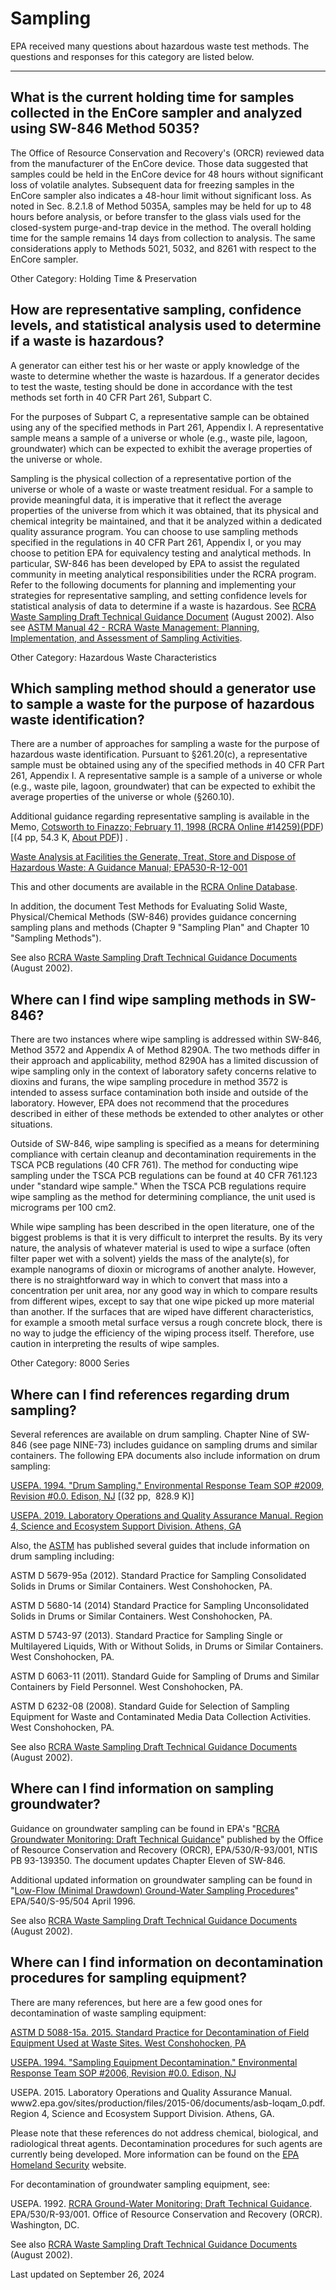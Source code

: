
# Sampling  

EPA received many questions about hazardous waste test methods. The questions and responses for this category are listed below.

------------------------------------------------------------------------

## What is the current holding time for samples collected in the EnCore sampler and analyzed using SW-846 Method 5035?  

The Office of Resource Conservation and Recovery's (ORCR) reviewed data
from the manufacturer of the EnCore device. Those data suggested that
samples could be held in the EnCore device for 48 hours without
significant loss of volatile analytes. Subsequent data for freezing
samples in the EnCore sampler also indicates a 48-hour limit without
significant loss. As noted in Sec. 8.2.1.8 of Method 5035A, samples may
be held for up to 48 hours before analysis, or before transfer to the
glass vials used for the closed-system purge-and-trap device in the
method. The overall holding time for the sample remains 14 days from
collection to analysis. The same considerations apply to Methods 5021,
5032, and 8261 with respect to the EnCore sampler.

Other Category: Holding Time & Preservation

## How are representative sampling, confidence levels, and statistical analysis used to determine if a waste is hazardous?  

A generator can either test his or her waste or apply knowledge of the
waste to determine whether the waste is hazardous. If a generator
decides to test the waste, testing should be done in accordance with the
test methods set forth in 40 CFR Part 261, Subpart C.

For the purposes of Subpart C, a representative sample can be obtained
using any of the specified methods in Part 261, Appendix I. A
representative sample means a sample of a universe or whole (e.g., waste
pile, lagoon, groundwater) which can be expected to exhibit the average
properties of the universe or whole.

Sampling is the physical collection of a representative portion of the
universe or whole of a waste or waste treatment residual. For a sample
to provide meaningful data, it is imperative that it reflect the average
properties of the universe from which it was obtained, that its physical
and chemical integrity be maintained, and that it be analyzed within a
dedicated quality assurance program. You can choose to use sampling
methods specified in the regulations in 40 CFR Part 261, Appendix I, or
you may choose to petition EPA for equivalency testing and analytical
methods. In particular, SW-846 has been developed by EPA to assist the
regulated community in meeting analytical responsibilities under the
RCRA program. Refer to the following documents for planning and
implementing your strategies for representative sampling, and setting
confidence levels for statistical analysis of data to determine if a
waste is hazardous. See [RCRA Waste Sampling Draft Technical Guidance
Document](/hw-sw846/draft-technical-guidance-about-waste-sampling-under-resource-conservation-and-recovery-act)
(August 2002). Also see [ASTM Manual 42 - RCRA Waste Management:
Planning, Implementation, and Assessment of Sampling
Activities](https://www.astm.org/DIGITAL_LIBRARY/MNL/SOURCE_PAGES/MNL42.htm).

Other Category: Hazardous Waste Characteristics

## Which sampling method should a generator use to sample a waste for the purpose of hazardous waste identification?  

There are a number of approaches for sampling a waste for the purpose of
hazardous waste identification. Pursuant to §261.20(c), a representative
sample must be obtained using any of the specified methods in 40 CFR
Part 261, Appendix I. A representative sample is a sample of a universe
or whole (e.g., waste pile, lagoon, groundwater) that can be expected to
exhibit the average properties of the universe or whole (§260.10).

Additional guidance regarding representative sampling is available in
the Memo, [Cotsworth to Finazzo; February 11, 1998 (RCRA Online
#14259)(PDF](https://rcrapublic.epa.gov/files/14259.pdf))[(4 pp, 54.3 K,
[About PDF](/home/pdf-files))] .

[Waste Analysis at Facilities the Generate, Treat, Store and Dispose of
Hazardous Waste: A Guidance Manual;
EPA530-R-12-001](/hwgenerators/guidance-manual-waste-analysis-facilities-generate-treat-store-and-dispose-hazardous)

This and other documents are available in the [RCRA Online
Database](/rcraonline/).

In addition, the document Test Methods for Evaluating Solid Waste,
Physical/Chemical Methods (SW-846) provides guidance concerning sampling
plans and methods (Chapter 9 "Sampling Plan" and Chapter 10 "Sampling
Methods").

See also [RCRA Waste Sampling Draft Technical Guidance
Documents](/hw-sw846/draft-technical-guidance-about-waste-sampling-under-resource-conservation-and-recovery-act)
(August 2002).

## Where can I find wipe sampling methods in SW-846?  

There are two instances where wipe sampling is addressed within SW-846,
Method 3572 and Appendix A of Method 8290A. The two methods differ in
their approach and applicability, method 8290A has a limited discussion
of wipe sampling only in the context of laboratory safety concerns
relative to dioxins and furans, the wipe sampling procedure in method
3572 is intended to assess surface contamination both inside and outside
of the laboratory. However, EPA does not recommend that the procedures
described in either of these methods be extended to other analytes or
other situations.

Outside of SW-846, wipe sampling is specified as a means for determining
compliance with certain cleanup and decontamination requirements in the
TSCA PCB regulations (40 CFR 761). The method for conducting wipe
sampling under the TSCA PCB regulations can be found at 40 CFR 761.123
under "standard wipe sample." When the TSCA PCB regulations require wipe
sampling as the method for determining compliance, the unit used is
micrograms per 100 cm2.

While wipe sampling has been described in the open literature, one of
the biggest problems is that it is very difficult to interpret the
results. By its very nature, the analysis of whatever material is used
to wipe a surface (often filter paper wet with a solvent) yields the
mass of the analyte(s), for example nanograms of dioxin or micrograms of
another analyte. However, there is no straightforward way in which to
convert that mass into a concentration per unit area, nor any good way
in which to compare results from different wipes, except to say that one
wipe picked up more material than another. If the surfaces that are
wiped have different characteristics, for example a smooth metal surface
versus a rough concrete block, there is no way to judge the efficiency
of the wiping process itself. Therefore, use caution in interpreting the
results of wipe samples.

Other Category: 8000 Series

## Where can I find references regarding drum sampling?  

Several references are available on drum sampling. Chapter Nine of
SW-846 (see page NINE-73) includes guidance on sampling drums and
similar containers. The following EPA documents also include information
on drum sampling:

[USEPA. 1994. "Drum Sampling." Environmental Response Team SOP #2009,
Revision #0.0. Edison,
NJ](https://www.epaosc.org/sites/2107/files/2009-R00.pdf) [(32 pp,
 828.9 K)] 

[USEPA. 2019. Laboratory Operations and Quality Assurance Manual. Region
4, Science and Ecosystem Support Division. Athens,
GA](/quality/epa-region-4-laboratory-services-branch-laboratory-operations-and-quality-assurance-manual)

Also, the
[ASTM](http://www.astm.org/ "American Society for Testing and Materials")
has published several guides that include information on drum sampling
including:

ASTM D 5679-95a (2012). Standard Practice for Sampling Consolidated
Solids in Drums or Similar Containers. West Conshohocken, PA.

ASTM D 5680-14 (2014) Standard Practice for Sampling Unconsolidated
Solids in Drums or Similar Containers. West Conshohocken, PA.

ASTM D 5743-97 (2013). Standard Practice for Sampling Single or
Multilayered Liquids, With or Without Solids, in Drums or Similar
Containers. West Conshohocken, PA.

ASTM D 6063-11 (2011). Standard Guide for Sampling of Drums and Similar
Containers by Field Personnel. West Conshohocken, PA.

ASTM D 6232-08 (2008). Standard Guide for Selection of Sampling
Equipment for Waste and Contaminated Media Data Collection Activities.
West Conshohocken, PA.

See also [RCRA Waste Sampling Draft Technical Guidance
Documents](/hw-sw846/draft-technical-guidance-about-waste-sampling-under-resource-conservation-and-recovery-act)
(August 2002).

## Where can I find information on sampling groundwater?  

Guidance on groundwater sampling can be found in EPA's "[RCRA
Groundwater Monitoring: Draft Technical
Guidance](/quality/rcra-ground-water-monitoring-draft-technical-guidance)"
published by the Office of Resource Conservation and Recovery (ORCR),
EPA/530/R-93/001, NTIS PB 93-139350. The document updates Chapter Eleven
of SW-846.

Additional updated information on groundwater sampling can be found in
"[Low-Flow (Minimal Drawdown) Ground-Water Sampling
Procedures](/remedytech/low-flow-minimal-drawdown-ground-water-sampling-procedures)"
EPA/540/S-95/504 April 1996.

See also [RCRA Waste Sampling Draft Technical Guidance
Documents](/hw-sw846/draft-technical-guidance-about-waste-sampling-under-resource-conservation-and-recovery-act)
(August 2002).

## Where can I find information on decontamination procedures for sampling equipment?  

There are many references, but here are a few good ones for
decontamination of waste sampling equipment:

[ASTM D 5088-15a. 2015. Standard Practice for Decontamination of Field
Equipment Used at Waste Sites. West Conshohocken,
PA](http://www.astm.org/Standards/D5088.htm)

[USEPA. 1994. "Sampling Equipment Decontamination." Environmental
Response Team SOP #2006, Revision #0.0. Edison,
NJ](https://nepis.epa.gov/Exe/ZyPURL.cgi?Dockey=10001YJH.TXT)

USEPA. 2015. Laboratory Operations and Quality Assurance Manual.
www2.epa.gov/sites/production/files/2015-06/documents/asb-loqam_0.pdf.
Region 4, Science and Ecosystem Support Division. Athens, GA.

Please note that these references do not address chemical, biological,
and radiological threat agents. Decontamination procedures for such
agents are currently being developed. More information can be found on
the [EPA Homeland Security](/homeland-security) website.

For decontamination of groundwater sampling equipment, see:

USEPA. 1992. [RCRA Ground-Water Monitoring: Draft Technical
Guidance](/quality/rcra-ground-water-monitoring-draft-technical-guidance).
EPA/530/R-93/001. Office of Resource Conservation and Recovery (ORCR).
Washington, DC.

See also [RCRA Waste Sampling Draft Technical Guidance
Documents](/hw-sw846/draft-technical-guidance-about-waste-sampling-under-resource-conservation-and-recovery-act)
(August 2002).

Last updated on September 26, 2024


